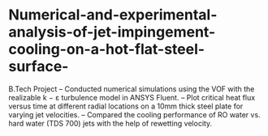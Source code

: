 # Numerical-and-experimental-analysis-of-jet-impingement-cooling-on-a-hot-flat-steel-surface-
B.Tech Project
– Conducted numerical simulations using the VOF with the realizable k − ε turbulence model in ANSYS Fluent.
– Plot critical heat flux versus time at different radial locations on a 10mm thick steel plate for varying jet velocities.
– Compared the cooling performance of RO water vs. hard water (TDS 700) jets with the help of rewetting velocity.

